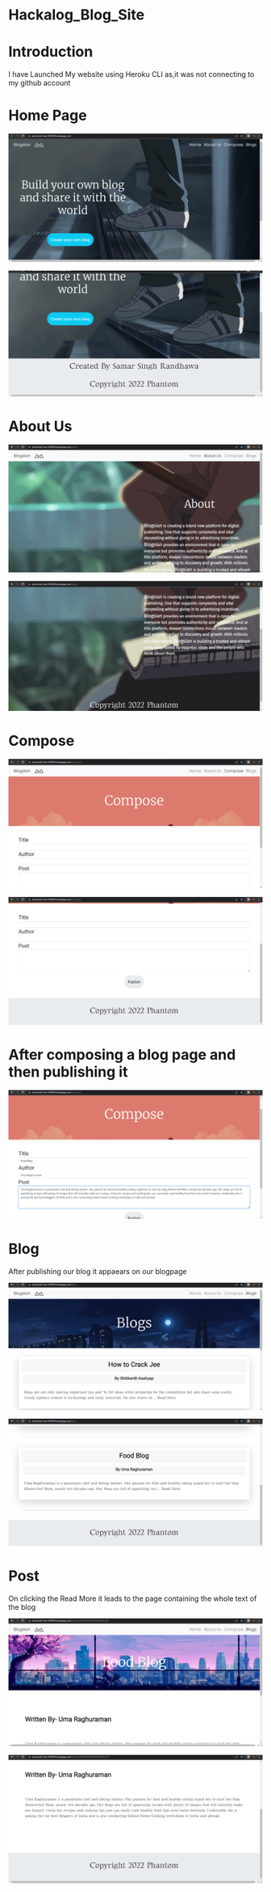 # Hackalog_Blog_Site

# Introduction

I have Launched My website using Heroku CLI as,it was not connecting to my github account

# Home Page

![alt text](https://github.com/Samar1110/Hackalog_Blog_Site/blob/master/readmeimg/1.png?raw=true)

![alt text](https://github.com/Samar1110/Hackalog_Blog_Site/blob/master/readmeimg/2.png?raw=true)

# About Us

![alt text](https://github.com/Samar1110/Hackalog_Blog_Site/blob/master/readmeimg/3.png?raw=true)

![alt text](https://github.com/Samar1110/Hackalog_Blog_Site/blob/master/readmeimg/4.png?raw=true)

# Compose

![alt text](https://github.com/Samar1110/Hackalog_Blog_Site/blob/master/readmeimg/5.png?raw=true)

![alt text](https://github.com/Samar1110/Hackalog_Blog_Site/blob/master/readmeimg/6.png?raw=true)

# After composing a blog page and then publishing it

![alt text](https://github.com/Samar1110/Hackalog_Blog_Site/blob/master/readmeimg/7.png?raw=true)

# Blog

After publishing our blog it appaears on our blogpage

![alt text](https://github.com/Samar1110/Hackalog_Blog_Site/blob/master/readmeimg/8.png?raw=true)

![alt text](https://github.com/Samar1110/Hackalog_Blog_Site/blob/master/readmeimg/9.png?raw=true)

# Post

On clicking the Read More it leads to the page containing the whole text of the blog 

![alt text](https://github.com/Samar1110/Hackalog_Blog_Site/blob/master/readmeimg/10.png?raw=true)

![alt text](https://github.com/Samar1110/Hackalog_Blog_Site/blob/master/readmeimg/11.png?raw=true)
